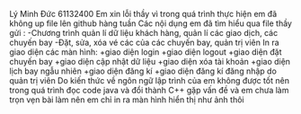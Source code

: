 Lý Minh Đức 61132400 
Em xin lỗi thầy vì trong quá trình thực hiện em đã không up file lên github hàng tuần
Các nội dụng em đã tìm hiểu qua file thầy gửi :
-Chương trình quản lí dữ liệu khách hàng, quản lí các giao dịch, các chuyến bay
-Đặt, sửa, xóa vé các của các chuyến bay, quản trị viên In ra giao diện các màn hình:
+giao diện login
+giao diện logout
+giao diện đặt chuyến bay
+giao diện cập nhật dữ liệu
+giao diện xóa tài khoản
+giao diện lịch bay ngẫu nhiên
+giao diện đăng kí
+giao diện đăng kí đăng nhập do quản trị viên
Do kiến thức về ngôn ngữ lập trình của em không được tốt nên trong quá trình đọc code java và đổi thành C++ gặp vấn đề và em chưa làm trọn vẹn bài làm nên em chỉ in ra màn hình hiển thị như ảnh thôi

